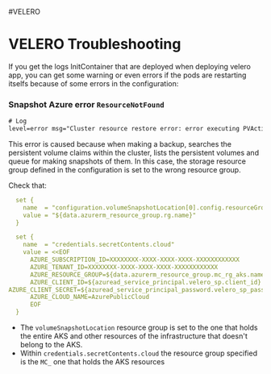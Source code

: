 #VELERO 

# VELERO Troubleshooting

If you get the logs InitContainer that are deployed when deploying velero app, you can get some warning or even errors if the pods are restarting itselfs because of some errors in the configuration: 


### Snapshot Azure error `ResourceNotFound`

```txt
# Log 
level=error msg="Cluster resource restore error: error executing PVAction for persistentvolumes/pvc-bdbaf91d-0223-42e0-ae9b-271ed33f3c90: rpc error: code = Unknown desc = compute.SnapshotsClient#Get: Failure responding to request: StatusCode=404 -- Original Error: autorest/azure: Service returned an error. Status=404 Code=\"ResourceNotFound\" Message=\"The Resource 'Microsoft.Compute/snapshots/pvc-XXXXXXX-XXXX-XXXX-XXXX-XXXXXXXXXXXX' under resource group 'MC_....' was not found. For more details please go to https://aka.ms/ARMResourceNotFoundFix\"" logSource="pkg/controller/restore_controller.go:587" restore=velero/<backupname>-20240820135036
```

This error is caused because when making a backup, searches the persistent volume claims within the cluster, lists the persistent volumes and queue for making snapshots of them. 
In this case, the storage resource group defined in the configuration is set to the wrong resource group. 

Check that: 

```yaml
  set {
    name  = "configuration.volumeSnapshotLocation[0].config.resourceGroup"
    value = "${data.azurerm_resource_group.rg.name}" 
  }
```

```yaml
  set {
    name  = "credentials.secretContents.cloud"
    value = <<EOF
      AZURE_SUBSCRIPTION_ID=XXXXXXXX-XXXX-XXXX-XXXX-XXXXXXXXXXXX
      AZURE_TENANT_ID=XXXXXXXX-XXXX-XXXX-XXXX-XXXXXXXXXXXX
      AZURE_RESOURCE_GROUP=${data.azurerm_resource_group.mc_rg_aks.name}
      AZURE_CLIENT_ID=${azuread_service_principal.velero_sp.client_id}
AZURE_CLIENT_SECRET=${azuread_service_principal_password.velero_sp_pass.value} 
      AZURE_CLOUD_NAME=AzurePublicCloud
      EOF
  }
```

* The `volumeSnapshotLocation` resource group is set to the one that holds the entire AKS and other resources of the infrastructure that doesn't belong to the AKS. 
* Within `credentials.secretContents.cloud` the resource group specified is the `MC_` one that holds the AKS resources

